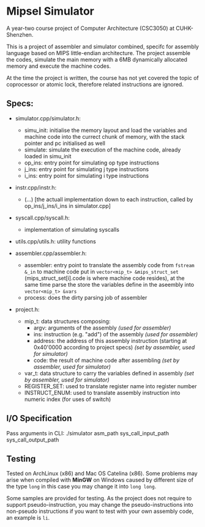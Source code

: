 # Mipsel Simulator
A year-two course project of Computer Architecture (CSC3050) at CUHK-Shenzhen.  

This is a project of assembler and simulator combined, specifc for assembly language based on MIPS little-endian architecture.
The project assemble the codes, simulate the main memory with a 6MB dynamically allocated memory and execute the machine codes. 

At the time the project is written, the course has not yet covered the topic of coprocessor or atomic lock, therefore related instructions are ignored.

## Specs:
* simulator.cpp/simulator.h: 
  * simu_init: initialise the memory layout and load the variables and machine code into the currect chunk of memory, with the stack pointer and pc initialised as well
  * simulate: simulate the execution of the machine code, already loaded in simu_init
  * op_ins: entry point for simulating op type instructions
  * j_ins: entry point for simulating j type instructions
  * i_ins: entry point for simulating i type instructions

* instr.cpp/instr.h:
  * (...)
    [the actuall implementation down to each instruction, called by op_ins/j_ins/i_ins in simulator.cpp]

* syscall.cpp/syscall.h:
  * implementation of simulating syscalls

* utils.cpp/utils.h: utility functions
  
* assembler.cpp/assembler.h:
  * assembler: entry point to translate the assembly code from ```fstream &_in``` to machine code put in ```vector<mip_t> &mips_struct_set``` (mips_struct_set[i].code is where machine code resides), at the same time parse the store the variables define in the aseembly into ```vector<mip_t> &vars```
  * process: does the dirty parsing job of assembler

* project.h:
  * mip_t: data structures composing:
    * argv: arguments of the assembly *(used for assembler)*
    * ins: instruction (e.g. "add") of the assembly *(used for assembler)*
    * address: the address of this assembly instruction (starting at 0x40'0000 according to project specs) *(set by assembler, used for simulator)*
    * code: the result of machine code after assembling *(set by assembler, used for simulator)*
  * var_t: data structure to carry the variables defined in assembly *(set by assembler, used for simulator)*
  * REGISTER_SET: used to translate register name into register number
  * INSTRUCT_ENUM: used to translate assembly instruction into numeric index (for uses of switch)


## I/O Specification
Pass arguments in CLI: ./simulator asm_path sys_call_input_path sys_call_output_path

## Testing
Tested on ArchLinux (x86) and Mac OS Catelina (x86). Some problems may arise when compiled with **MinGW** on Windows caused by different size of the type ```long``` in this case you may change it into ```long long```. 

Some samples are provided for testing. As the project does not require to support pseudo-instruction, you may change the pseudo-instructions into non-pseudo instructions if you want to test with your own assembly code, an example is ```li```.

